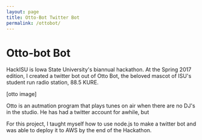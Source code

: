 ```yaml
---
layout: page
title: Otto-Bot Twitter Bot 
permalink: /ottobot/
---
```


# Otto-bot Bot

HackISU is Iowa State University's biannual hackathon. At the Spring 2017 edition, I created a twitter bot out of Otto Bot, the beloved mascot of ISU's student run radio station, 88.5 KURE.

[otto image]

Otto is an autmation program that plays tunes on air when there are no DJ's in the studio. He has had a twitter account for awhile, but

For this project, I taught myself how to use node.js to make a twitter bot and was able to deploy it to AWS by the end of the Hackathon.




